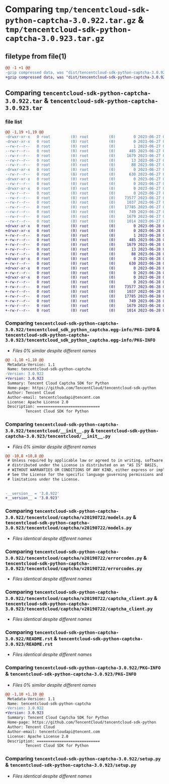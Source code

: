 # Comparing `tmp/tencentcloud-sdk-python-captcha-3.0.922.tar.gz` & `tmp/tencentcloud-sdk-python-captcha-3.0.923.tar.gz`

## filetype from file(1)

```diff
@@ -1 +1 @@
-gzip compressed data, was "dist/tencentcloud-sdk-python-captcha-3.0.922.tar", last modified: Tue Jun 27 00:18:50 2023, max compression
+gzip compressed data, was "dist/tencentcloud-sdk-python-captcha-3.0.923.tar", last modified: Wed Jun 28 00:21:01 2023, max compression
```

## Comparing `tencentcloud-sdk-python-captcha-3.0.922.tar` & `tencentcloud-sdk-python-captcha-3.0.923.tar`

### file list

```diff
@@ -1,19 +1,19 @@
-drwxr-xr-x   0 root         (0) root         (0)        0 2023-06-27 00:18:50.000000 tencentcloud-sdk-python-captcha-3.0.922/
-drwxr-xr-x   0 root         (0) root         (0)        0 2023-06-27 00:18:50.000000 tencentcloud-sdk-python-captcha-3.0.922/tencentcloud_sdk_python_captcha.egg-info/
--rw-r--r--   0 root         (0) root         (0)        1 2023-06-27 00:18:50.000000 tencentcloud-sdk-python-captcha-3.0.922/tencentcloud_sdk_python_captcha.egg-info/dependency_links.txt
--rw-r--r--   0 root         (0) root         (0)      485 2023-06-27 00:18:50.000000 tencentcloud-sdk-python-captcha-3.0.922/tencentcloud_sdk_python_captcha.egg-info/SOURCES.txt
--rw-r--r--   0 root         (0) root         (0)     1679 2023-06-27 00:18:50.000000 tencentcloud-sdk-python-captcha-3.0.922/tencentcloud_sdk_python_captcha.egg-info/PKG-INFO
--rw-r--r--   0 root         (0) root         (0)       13 2023-06-27 00:18:50.000000 tencentcloud-sdk-python-captcha-3.0.922/tencentcloud_sdk_python_captcha.egg-info/top_level.txt
--rw-r--r--   0 root         (0) root         (0)       88 2023-06-27 00:18:50.000000 tencentcloud-sdk-python-captcha-3.0.922/setup.cfg
-drwxr-xr-x   0 root         (0) root         (0)        0 2023-06-27 00:18:50.000000 tencentcloud-sdk-python-captcha-3.0.922/tencentcloud/
--rw-r--r--   0 root         (0) root         (0)      630 2023-06-27 00:18:50.000000 tencentcloud-sdk-python-captcha-3.0.922/tencentcloud/__init__.py
-drwxr-xr-x   0 root         (0) root         (0)        0 2023-06-27 00:18:50.000000 tencentcloud-sdk-python-captcha-3.0.922/tencentcloud/captcha/
--rw-r--r--   0 root         (0) root         (0)        0 2023-06-27 00:18:50.000000 tencentcloud-sdk-python-captcha-3.0.922/tencentcloud/captcha/__init__.py
-drwxr-xr-x   0 root         (0) root         (0)        0 2023-06-27 00:18:50.000000 tencentcloud-sdk-python-captcha-3.0.922/tencentcloud/captcha/v20190722/
--rw-r--r--   0 root         (0) root         (0)        0 2023-06-27 00:18:50.000000 tencentcloud-sdk-python-captcha-3.0.922/tencentcloud/captcha/v20190722/__init__.py
--rw-r--r--   0 root         (0) root         (0)    73577 2023-06-27 00:18:50.000000 tencentcloud-sdk-python-captcha-3.0.922/tencentcloud/captcha/v20190722/models.py
--rw-r--r--   0 root         (0) root         (0)     1037 2023-06-27 00:18:50.000000 tencentcloud-sdk-python-captcha-3.0.922/tencentcloud/captcha/v20190722/errorcodes.py
--rw-r--r--   0 root         (0) root         (0)    17785 2023-06-27 00:18:50.000000 tencentcloud-sdk-python-captcha-3.0.922/tencentcloud/captcha/v20190722/captcha_client.py
--rw-r--r--   0 root         (0) root         (0)      749 2023-06-27 00:18:50.000000 tencentcloud-sdk-python-captcha-3.0.922/README.rst
--rw-r--r--   0 root         (0) root         (0)     1679 2023-06-27 00:18:50.000000 tencentcloud-sdk-python-captcha-3.0.922/PKG-INFO
--rw-r--r--   0 root         (0) root         (0)     1014 2023-06-27 00:18:50.000000 tencentcloud-sdk-python-captcha-3.0.922/setup.py
+drwxr-xr-x   0 root         (0) root         (0)        0 2023-06-28 00:21:01.000000 tencentcloud-sdk-python-captcha-3.0.923/
+drwxr-xr-x   0 root         (0) root         (0)        0 2023-06-28 00:21:01.000000 tencentcloud-sdk-python-captcha-3.0.923/tencentcloud_sdk_python_captcha.egg-info/
+-rw-r--r--   0 root         (0) root         (0)        1 2023-06-28 00:21:01.000000 tencentcloud-sdk-python-captcha-3.0.923/tencentcloud_sdk_python_captcha.egg-info/dependency_links.txt
+-rw-r--r--   0 root         (0) root         (0)      485 2023-06-28 00:21:01.000000 tencentcloud-sdk-python-captcha-3.0.923/tencentcloud_sdk_python_captcha.egg-info/SOURCES.txt
+-rw-r--r--   0 root         (0) root         (0)     1679 2023-06-28 00:21:01.000000 tencentcloud-sdk-python-captcha-3.0.923/tencentcloud_sdk_python_captcha.egg-info/PKG-INFO
+-rw-r--r--   0 root         (0) root         (0)       13 2023-06-28 00:21:01.000000 tencentcloud-sdk-python-captcha-3.0.923/tencentcloud_sdk_python_captcha.egg-info/top_level.txt
+-rw-r--r--   0 root         (0) root         (0)       88 2023-06-28 00:21:01.000000 tencentcloud-sdk-python-captcha-3.0.923/setup.cfg
+drwxr-xr-x   0 root         (0) root         (0)        0 2023-06-28 00:21:01.000000 tencentcloud-sdk-python-captcha-3.0.923/tencentcloud/
+-rw-r--r--   0 root         (0) root         (0)      630 2023-06-28 00:21:01.000000 tencentcloud-sdk-python-captcha-3.0.923/tencentcloud/__init__.py
+drwxr-xr-x   0 root         (0) root         (0)        0 2023-06-28 00:21:01.000000 tencentcloud-sdk-python-captcha-3.0.923/tencentcloud/captcha/
+-rw-r--r--   0 root         (0) root         (0)        0 2023-06-28 00:21:01.000000 tencentcloud-sdk-python-captcha-3.0.923/tencentcloud/captcha/__init__.py
+drwxr-xr-x   0 root         (0) root         (0)        0 2023-06-28 00:21:01.000000 tencentcloud-sdk-python-captcha-3.0.923/tencentcloud/captcha/v20190722/
+-rw-r--r--   0 root         (0) root         (0)        0 2023-06-28 00:21:01.000000 tencentcloud-sdk-python-captcha-3.0.923/tencentcloud/captcha/v20190722/__init__.py
+-rw-r--r--   0 root         (0) root         (0)    73577 2023-06-28 00:21:01.000000 tencentcloud-sdk-python-captcha-3.0.923/tencentcloud/captcha/v20190722/models.py
+-rw-r--r--   0 root         (0) root         (0)     1037 2023-06-28 00:21:01.000000 tencentcloud-sdk-python-captcha-3.0.923/tencentcloud/captcha/v20190722/errorcodes.py
+-rw-r--r--   0 root         (0) root         (0)    17785 2023-06-28 00:21:01.000000 tencentcloud-sdk-python-captcha-3.0.923/tencentcloud/captcha/v20190722/captcha_client.py
+-rw-r--r--   0 root         (0) root         (0)      749 2023-06-28 00:21:01.000000 tencentcloud-sdk-python-captcha-3.0.923/README.rst
+-rw-r--r--   0 root         (0) root         (0)     1679 2023-06-28 00:21:01.000000 tencentcloud-sdk-python-captcha-3.0.923/PKG-INFO
+-rw-r--r--   0 root         (0) root         (0)     1014 2023-06-28 00:21:01.000000 tencentcloud-sdk-python-captcha-3.0.923/setup.py
```

### Comparing `tencentcloud-sdk-python-captcha-3.0.922/tencentcloud_sdk_python_captcha.egg-info/PKG-INFO` & `tencentcloud-sdk-python-captcha-3.0.923/tencentcloud_sdk_python_captcha.egg-info/PKG-INFO`

 * *Files 0% similar despite different names*

```diff
@@ -1,10 +1,10 @@
 Metadata-Version: 1.1
 Name: tencentcloud-sdk-python-captcha
-Version: 3.0.922
+Version: 3.0.923
 Summary: Tencent Cloud Captcha SDK for Python
 Home-page: https://github.com/TencentCloud/tencentcloud-sdk-python
 Author: Tencent Cloud
 Author-email: tencentcloudapi@tencent.com
 License: Apache License 2.0
 Description: ============================
         Tencent Cloud SDK for Python
```

### Comparing `tencentcloud-sdk-python-captcha-3.0.922/tencentcloud/__init__.py` & `tencentcloud-sdk-python-captcha-3.0.923/tencentcloud/__init__.py`

 * *Files 0% similar despite different names*

```diff
@@ -10,8 +10,8 @@
 # Unless required by applicable law or agreed to in writing, software
 # distributed under the License is distributed on an "AS IS" BASIS,
 # WITHOUT WARRANTIES OR CONDITIONS OF ANY KIND, either express or implied.
 # See the License for the specific language governing permissions and
 # limitations under the License.
 
 
-__version__ = '3.0.922'
+__version__ = '3.0.923'
```

### Comparing `tencentcloud-sdk-python-captcha-3.0.922/tencentcloud/captcha/v20190722/models.py` & `tencentcloud-sdk-python-captcha-3.0.923/tencentcloud/captcha/v20190722/models.py`

 * *Files identical despite different names*

### Comparing `tencentcloud-sdk-python-captcha-3.0.922/tencentcloud/captcha/v20190722/errorcodes.py` & `tencentcloud-sdk-python-captcha-3.0.923/tencentcloud/captcha/v20190722/errorcodes.py`

 * *Files identical despite different names*

### Comparing `tencentcloud-sdk-python-captcha-3.0.922/tencentcloud/captcha/v20190722/captcha_client.py` & `tencentcloud-sdk-python-captcha-3.0.923/tencentcloud/captcha/v20190722/captcha_client.py`

 * *Files identical despite different names*

### Comparing `tencentcloud-sdk-python-captcha-3.0.922/README.rst` & `tencentcloud-sdk-python-captcha-3.0.923/README.rst`

 * *Files identical despite different names*

### Comparing `tencentcloud-sdk-python-captcha-3.0.922/PKG-INFO` & `tencentcloud-sdk-python-captcha-3.0.923/PKG-INFO`

 * *Files 0% similar despite different names*

```diff
@@ -1,10 +1,10 @@
 Metadata-Version: 1.1
 Name: tencentcloud-sdk-python-captcha
-Version: 3.0.922
+Version: 3.0.923
 Summary: Tencent Cloud Captcha SDK for Python
 Home-page: https://github.com/TencentCloud/tencentcloud-sdk-python
 Author: Tencent Cloud
 Author-email: tencentcloudapi@tencent.com
 License: Apache License 2.0
 Description: ============================
         Tencent Cloud SDK for Python
```

### Comparing `tencentcloud-sdk-python-captcha-3.0.922/setup.py` & `tencentcloud-sdk-python-captcha-3.0.923/setup.py`

 * *Files identical despite different names*

